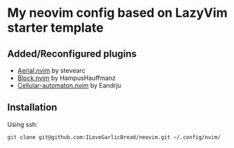 # My neovim config based on LazyVim starter template
## Added/Reconfigured plugins
- [Aerial.nvim](https://github.com/stevearc/aerial.nvim) by stevearc
- [Block.nvim](https://github.com/HampusHauffman/block.nvim) by HampusHauffmanz
- [Cellular-automaton.nvim](https://github.com/Eandrju/cellular-automaton.nvim) by Eandrju

## Installation 
Using ssh:
``` bash
git clone git@github.com:ILoveGarlicBread/neovim.git ~/.config/nvim/
```



